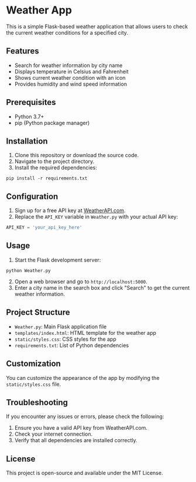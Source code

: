 # Weather App

This is a simple Flask-based weather application that allows users to check the current weather conditions for a specified city.

## Features

- Search for weather information by city name
- Displays temperature in Celsius and Fahrenheit
- Shows current weather condition with an icon
- Provides humidity and wind speed information

## Prerequisites

- Python 3.7+
- pip (Python package manager)

## Installation

1. Clone this repository or download the source code.
2. Navigate to the project directory.
3. Install the required dependencies:

```
pip install -r requirements.txt
```

## Configuration

1. Sign up for a free API key at [WeatherAPI.com](https://www.weatherapi.com/).
2. Replace the `API_KEY` variable in `Weather.py` with your actual API key:

```python
API_KEY = 'your_api_key_here'
```

## Usage

1. Start the Flask development server:

```
python Weather.py
```

2. Open a web browser and go to `http://localhost:5000`.
3. Enter a city name in the search box and click "Search" to get the current weather information.

## Project Structure

- `Weather.py`: Main Flask application file
- `templates/index.html`: HTML template for the weather app
- `static/styles.css`: CSS styles for the app
- `requirements.txt`: List of Python dependencies

## Customization

You can customize the appearance of the app by modifying the `static/styles.css` file.

## Troubleshooting

If you encounter any issues or errors, please check the following:

1. Ensure you have a valid API key from WeatherAPI.com.
2. Check your internet connection.
3. Verify that all dependencies are installed correctly.

## License

This project is open-source and available under the MIT License.